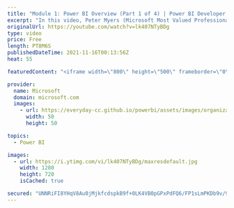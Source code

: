 ```yaml
---
title: "Module 1: Power BI Overview (Part 1 of 4) | Power BI Developer in a Day"
excerpt: "In this video, Peter Myers (Microsoft Most Valued Professional, and course developer) and Alon Baram (Senior product manager) introduce Power BI, Power BI roles, and Power BI licensing. It is video 3 of 21.  The Power BI Developer in a Day online course empowers you as an app developer with the technical"
originalUrl: https://youtube.com/watch?v=lk407NTyBDg
type: video
price: Free
length: PT8M6S
publishedDateTime: 2021-11-16T00:13:56Z
heat: 55

featuredContent: "<iframe width=\"800\" height=\"500\" frameborder=\"0\" src=\"https://www.youtube.com/embed/lk407NTyBDg\" allow=\"accelerometer; autoplay; encrypted-media; gyroscope; picture-in-picture\" allowfullscreen></iframe>"

provider:
  name: Microsoft
  domain: microsoft.com
  images:
    - url: https://everyday-cc.github.io/powerbi/assets/images/organizations/microsoft.com-50x50.jpg
      width: 50
      height: 50

topics:
  - Power BI

images:
  - url: https://i.ytimg.com/vi/lk407NTyBDg/maxresdefault.jpg
    width: 1280
    height: 720
    isCached: true

secured: "UNNRiFI8YHqV8Au0jMjkfcdspkB9f+0LK4VB0pGPxPdFQ6/FP1sLmPKDb9v/9dP5tnrfCkVxfdBd1fz3ruoN7wpjP07zQQdFj8n/rHeYRJeboVCBZl48O8g1UjaM+P+b8LjxwInEUAfBoYsrv3Baci5sISVKWkpnmYIbBGkHaNDDblAmMP4APmRpgwFTcyP8wm2bj6PFI4zx1Axg635sKiWADz+YaVF20JGdsmDGFkIpvnRfCgIciwQiE3q1RG8uu/UfNNjW2kcEH1+7fMZMPpVUgdR8kCaAAf8hS7OUi0+36FY2voQOeX3V4j/QS4B9C+YP+f3oPhcHqAXC0bulDZ7fh/OWOaUVV22U4fIxz3MbeaAUEHk7X8ppVlwMAqb7aPwlRPirhYTDfXNbsFqxhiL+nmjC87ujk6knX9OBaoY=;LKRwtp3a2Te4w9w8gQkRtg=="
---
```


